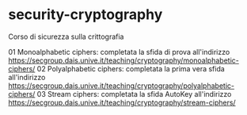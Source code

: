 # security-cryptography
Corso di sicurezza sulla crittografia

01 Monoalphabetic ciphers: completata la sfida di prova all'indirizzo https://secgroup.dais.unive.it/teaching/cryptography/monoalphabetic-ciphers/
02 Polyalphabetic ciphers: completata la prima vera sfida all'indirizzo https://secgroup.dais.unive.it/teaching/cryptography/polyalphabetic-ciphers/
03 Stream ciphers: completata la sfida AutoKey all'indirizzo https://secgroup.dais.unive.it/teaching/cryptography/stream-ciphers/
